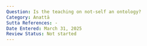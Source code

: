 ```yaml
---
Question: Is the teaching on not-self an ontology?
Category: Anattā
Sutta References: -
Date Entered: March 31, 2025
Review Status: Not started
---
```

